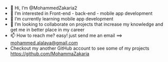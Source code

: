 - 👋 Hi, I’m @MohammedZakaria2
- 👀 I’m interested in Front-end - back-end - mobile app development
- 🌱 I’m currently learning mobile app development
- 💞️ I’m looking to collaborate on projects that increase my knowledge and get me in better place in my career
- 📫 How to reach me? easy! just send me an email ==> mohammed.alalaya@gmail.com
- Checkout my another GitHub account to see some of my projects https://github.com/MohammaZakaria

<!---
MohammedZakaria2/MohammedZakaria2 is a ✨ special ✨ repository because its `README.md` (this file) appears on your GitHub profile.
You can click the Preview link to take a look at your changes.
--->
